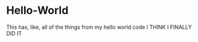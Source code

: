 Hello-World
===========

This has, like, all of the things from my hello world code
I THINK I FINALLY DID IT
